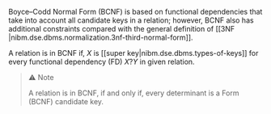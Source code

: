 
Boyce–Codd Normal Form (BCNF) is based on functional dependencies that take into account all candidate keys in a relation; however, BCNF also has additional constraints compared with the general definition of [[3NF |nibm.dse.dbms.normalization.3nf-third-normal-form]].

A relation is in BCNF if, $X$ is  [[super key|nibm.dse.dbms.types-of-keys]] for every functional dependency (FD) $X?Y$ in given relation.

>⚠️ Note
>
>A relation is in BCNF, if and only if, every determinant is a Form (BCNF) candidate key.
